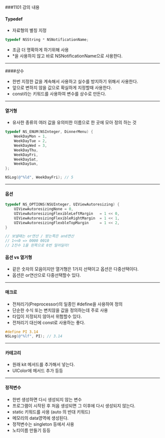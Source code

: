 ###1101 강의 내용

#### Typedef

- 자료형의 별칭 지정
```objectivec
typedef NSString * NSNotificationName;
```
- 조금 더 명확하게 하기위해 사용
- *을 사용하지 않고 바로 NSNotificationName으로 사용한다. 

---------

####상수

- 한번 지정한 값을 계속해서 사용하고 실수를 방지하기 위해서 사용한다.
- 앞으로 변하지 않을 값으로 확실하게 지정할때 사용한다.
- const라는 키워드를 사용하여 변수를 상수로 만든다. 

---------

#### 열거형
- 유사한 종류의 여러 값을 유의미한 이름으로 한 곳에 모아 정의 하는 것
```objectivec
typedef NS_ENUM(NSInteger, DinnerMenu) {
	WeekDayMon = 1,
	WeekDayTue = 2,
	WeekDayWed = 3,
	WeekDayThu,
	WeekDayFri,
	WeekDaySat,
	WeekDaySun,
};

NSLog(@"%ld", WeekDayFri); // 5
```

------

#### 옵션

```objectivec
typedef NS_OPTIONS(NSUInteger, UIViewAutoresizing) {
    UIViewAutoresizingNone = 0,
    UIViewAutoresizingFlexibleLeftMargin   = 1 << 0,
    UIViewAutoresizingFlexibleRightMargin  = 1 << 1,
    UIViewAutoresizingFlexbleTopMargin     = 1 << 2,
}

// 보낼때는 or연산 / 받는쪽은 and연산
// 1<<0 => 0000 0010
// 2진수 1을 왼쪽으로 0번 밀어달라!
```


#### 옵션 vs 열거형

- 같은 숫자의 모음이지만 열거형은 1가지 선택이고 옵션은 다중선택이다. 
- 옵션은 or연산으로 다중선택할수 있다. 

-----------

#### 매크로

- 전처리기(Preprocessor)의 일종인 #define을 사용하여 정의 
- 단순한 수식 또는 변치않을 값을 정의하는데 주로 사용
- 타입이 지정되지 않아서 위험할수 있다. 
- 전처리기 대신에 const로 사용하는 좋다. 
```objectivec
#define PI 3.14
NSLog(@"%lf", PI); // 3.14
```

------

#### 카테고리 
- 원래 kit 메서드를 추가해서 넣는다. 
- UIColor에 메서드 추가 등등 

-----------

#### 정적변수

- 한번 생성하면 다시 생성되지 않는 변수
- 프로그램이 시작된 후 처음 생성되면 그 이후에 다시 생성되지 않는다. 
- static 키워드를 사용 (auto 의 반대 키워드)
- 메모리의 data영역에 생성된다. 
- 정적변수는 singleton 등에서 사용 
- 노티이름 만들기 등등 






